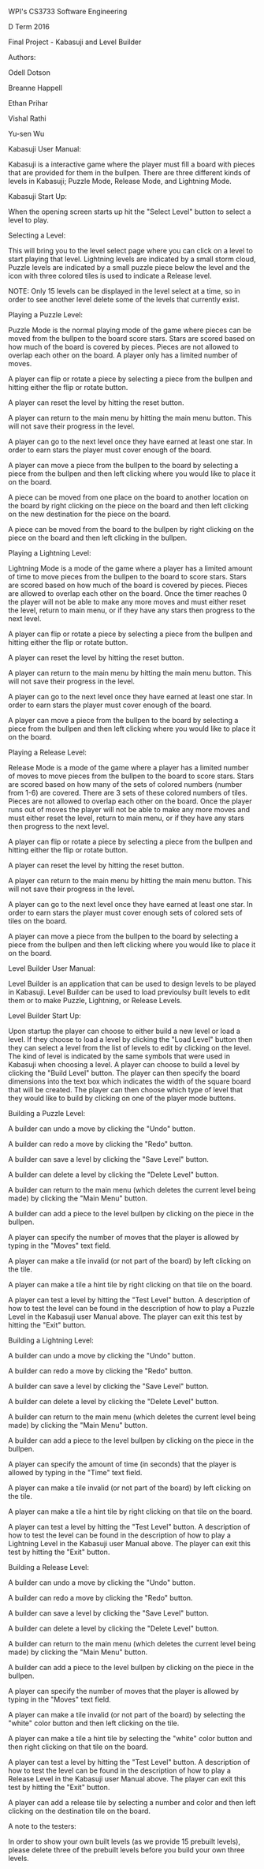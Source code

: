 WPI's CS3733 Software Engineering 

D Term 2016

Final Project - Kabasuji and Level Builder


Authors:

Odell Dotson

Breanne Happell

Ethan Prihar

Vishal Rathi

Yu-sen Wu



Kabasuji User Manual:

Kabasuji is a interactive game where the player must fill a board with pieces that are provided for them in the bullpen. There are three different kinds of levels in Kabasuji; Puzzle Mode, Release Mode, and Lightning Mode.

Kabasuji Start Up:

  When the opening screen starts up hit the "Select Level" button to select a level to play. 

Selecting a Level:

  This will bring you to the level select page where you can click on a level to start playing that level.  Lightning levels are indicated by a small storm cloud, Puzzle levels are indicated by a small puzzle piece below the level and the icon with three colored tiles is used to indicate a Release level.  

  NOTE: Only 15 levels can be displayed in the level select at a time, so in order to see another level delete some of the levels that currently exist.


Playing a Puzzle Level:

  Puzzle Mode is the normal playing mode of the game where pieces can be moved from the bullpen to the board score stars. Stars are scored based on how much of the board is covered by pieces. Pieces are not allowed to overlap each other on the board.  A player only has a limited number of moves.  
  
  A player can flip or rotate a piece by selecting a piece from the bullpen and hitting either the flip or rotate button.  
  
  A player can reset the level by hitting the reset button.
  
  A player can return to the main menu by hitting the main menu button. This will not save their progress in the level.
  
  A player can go to the next level once they have earned at least one star.  In order to earn stars the player must cover enough of the board.
  
  A player can move a piece from the bullpen to the board by selecting a piece from the bullpen and then left clicking where you would like to place it on the board.

  A piece can be moved from one place on the board to another location on the board by right clicking on the piece on the board and then left clicking on the new destination for the piece on the board.
  
  A piece can be moved from the board to the bullpen by right clicking on the piece on the board and then left clicking in the bullpen.


Playing a Lightning Level:

  Lightning Mode is a mode of the game where a player has a limited amount of time to move pieces from the bullpen to the board to score stars. Stars are scored based on how much of the board is covered by pieces. Pieces are allowed to overlap each other on the board. Once the timer reaches 0 the player will not be able to make any more moves and must either reset the level, return to main menu, or if they have any stars then progress to the next level.
  
  A player can flip or rotate a piece by selecting a piece from the bullpen and hitting either the flip or rotate button.  
  
  A player can reset the level by hitting the reset button.
  
  A player can return to the main menu by hitting the main menu button. This will not save their progress in the level.
  
  A player can go to the next level once they have earned at least one star.  In order to earn stars the player must cover enough of the board.
  
  A player can move a piece from the bullpen to the board by selecting a piece from the bullpen and then left clicking where you would like to place it on the board.


Playing a Release Level:

  Release Mode is a mode of the game where a player has a limited number of moves to move pieces from the bullpen to the board to score stars. Stars are scored based on how many of the sets of colored numbers (number from 1-6) are covered.  There are 3 sets of these colored numbers of tiles. Pieces are not allowed to overlap each other on the board. Once the player runs out of moves the player will not be able to make any more moves and must either reset the level, return to main menu, or if they have any stars then progress to the next level.
  
  A player can flip or rotate a piece by selecting a piece from the bullpen and hitting either the flip or rotate button.  
  
  A player can reset the level by hitting the reset button.
  
  A player can return to the main menu by hitting the main menu button. This will not save their progress in the level.
  
  A player can go to the next level once they have earned at least one star.  In order to earn stars the player must cover enough sets of colored sets of tiles on the board.
  
  A player can move a piece from the bullpen to the board by selecting a piece from the bullpen and then left clicking where you would like to place it on the board.
  
  
  
Level Builder User Manual:

  Level Builder is an application that can be used to design levels to be played in Kabasuji.  Level Builder can be used to load previoulsy built levels to edit them or to make Puzzle, Lightning, or Release Levels.
  
Level Builder Start Up:

  Upon startup the player can choose to either build a new level or load a level.  If they choose to load a level by clicking the "Load Level" button then they can select a level from the list of levels to edit by clicking on the level.  The kind of level is indicated by the same symbols that were used in Kabasuji when choosing a level.  A player can choose to build a level by clicking the "Build Level" button.  The player can then specify the board dimensions into the text box which indicates the width of the square board that will be created.  The player can then choose which type of level that they would like to build by clicking on one of the player mode buttons.
  
  
Building a Puzzle Level:

  A builder can undo a move by clicking the "Undo" button.
  
  A builder can redo a move by clicking the "Redo" button.
  
  A builder can save a level by clicking the "Save Level" button.
  
  A builder can delete a level by clicking the "Delete Level" button.
  
  A builder can return to the main menu (which deletes the current level being made) by clicking the "Main Menu" button.
  
  A builder can add a piece to the level bullpen by clicking on the piece in the bullpen.
  
  A player can specify the number of moves that the player is allowed by typing in the "Moves" text field.
  
  A player can make a tile invalid (or not part of the board) by left clicking on the tile.
  
  A player can make a tile a hint tile by right clicking on that tile on the board.
  
  A player can test a level by hitting the "Test Level" button.  A description of how to test the level can be found in the description of how to play a Puzzle Level in the Kabasuji user Manual above.  The player can exit this test by hitting the "Exit" button.

  
Building a Lightning Level:

  A builder can undo a move by clicking the "Undo" button.
  
  A builder can redo a move by clicking the "Redo" button.
  
  A builder can save a level by clicking the "Save Level" button.
  
  A builder can delete a level by clicking the "Delete Level" button.
  
  A builder can return to the main menu (which deletes the current level being made) by clicking the "Main Menu" button.
  
  A builder can add a piece to the level bullpen by clicking on the piece in the bullpen.
  
  A player can specify the amount of time (in seconds) that the player is allowed by typing in the "Time" text field.
  
  A player can make a tile invalid (or not part of the board) by left clicking on the tile.
  
  A player can make a tile a hint tile by right clicking on that tile on the board.
  
  A player can test a level by hitting the "Test Level" button.  A description of how to test the level can be found in the description of how to play a Lightning Level in the Kabasuji user Manual above. The player can exit this test by hitting the "Exit" button.


Building a Release Level:

  A builder can undo a move by clicking the "Undo" button.
  
  A builder can redo a move by clicking the "Redo" button.
  
  A builder can save a level by clicking the "Save Level" button.
  
  A builder can delete a level by clicking the "Delete Level" button.
  
  A builder can return to the main menu (which deletes the current level being made) by clicking the "Main Menu" button.
  
  A builder can add a piece to the level bullpen by clicking on the piece in the bullpen.
  
  A player can specify the number of moves that the player is allowed by typing in the "Moves" text field.
  
  A player can make a tile invalid (or not part of the board) by selecting the "white" color button and then left clicking on the tile.
  
  A player can make a tile a hint tile by selecting the "white" color button and then right clicking on that tile on the board.
  
  A player can test a level by hitting the "Test Level" button.  A description of how to test the level can be found in the description of how to play a Release Level in the Kabasuji user Manual above.  The player can exit this test by hitting the "Exit" button.
  
  A player can add a release tile by selecting a number and color and then left clicking on the destination tile on the board.



A note to the testers:

In order to show your own built levels (as we provide 15 prebuilt levels), please delete three of the prebuilt levels before you build your own three levels.



